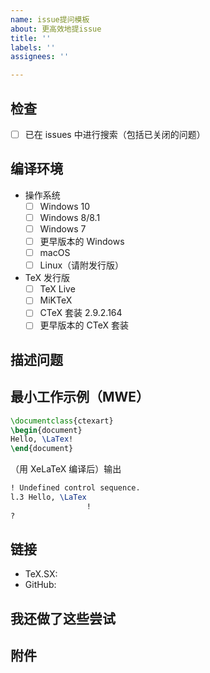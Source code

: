 ```yaml
---
name: issue提问模板
about: 更高效地提issue
title: ''
labels: ''
assignees: ''

---
```


## 检查

<!-- 若需勾选，请把 [ ] 改为 [x]
<!-- 注意：x 两侧不要留空格，即不要写成 [x ] 或 [ x] -->

- [ ] 已在 issues 中进行搜索（包括已关闭的问题）

## 编译环境

- 操作系统
  - [ ] Windows 10
  - [ ] Windows 8/8.1
  - [ ] Windows 7
  - [ ] 更早版本的 Windows
  - [ ] macOS
  - [ ] Linux（请附发行版）

- TeX 发行版
  - [ ] TeX Live <!-- 年份 -->
  - [ ] MiKTeX <!-- 版本号 -->
  - [ ] CTeX 套装 2.9.2.164
  - [ ] 更早版本的 CTeX 套装

## 描述问题

<!--
请在此处描述清楚您所遇到的问题：

    1. 描述出现的情况
    2. 给出复现步骤
    3. 给出您解决问题所进行的尝试
-->

## 最小工作示例（MWE）

<!--
请在此处填写最小工作示例，要求：

    1. 完整：要使大家都可以编译通过，而不需要添加额外的代码；不可以只有片段
    2. 最小：不包含与问题无关的内容，尤其是不要把整个导言区都贴过来
    3. 工作：要反映出您所描述的问题

下面是一个范例，请提问时修改为自己的代码：
-->

```latex
\documentclass{ctexart}
\begin{document}
Hello, \LaTex!
\end{document}
```

（用 XeLaTeX 编译后）输出

```latex
! Undefined control sequence.
l.3 Hello, \LaTex
                 !
?
```

## 链接

<!-- 请在此处填写相关链接（如果有的话） -->

- TeX.SX:
- GitHub:

## 我还做了这些尝试

<!-- 请详述 -->

## 附件

<!-- 较长的 tex 或者 log 文件请以附件形式上传，不要在这里直接加入过长的代码 -->
